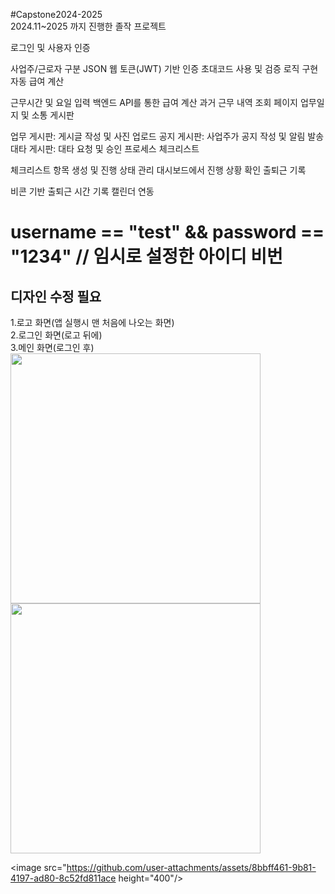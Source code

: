 #Capstone2024-2025
<br>
2024.11~2025 까지 진행한 졸작 프로젝트

로그인 및 사용자 인증

사업주/근로자 구분
JSON 웹 토큰(JWT) 기반 인증
초대코드 사용 및 검증 로직 구현
자동 급여 계산

근무시간 및 요일 입력
백엔드 API를 통한 급여 계산
과거 근무 내역 조회 페이지
업무일지 및 소통 게시판

업무 게시판: 게시글 작성 및 사진 업로드
공지 게시판: 사업주가 공지 작성 및 알림 발송
대타 게시판: 대타 요청 및 승인 프로세스
체크리스트

체크리스트 항목 생성 및 진행 상태 관리
대시보드에서 진행 상황 확인
출퇴근 기록

비콘 기반 출퇴근 시간 기록
캘린더 연동

<h1>username == "test" && password == "1234" // 임시로 설정한 아이디 비번</h1>
<h2>디자인 수정 필요</h2>
1.로고 화면(앱 실행시 맨 처음에 나오는 화면)<br>
2.로그인 화면(로고 뒤에)<br>
3.메인 화면(로그인 후)<br>
<image src="https://github.com/user-attachments/assets/456be02b-ac26-4b59-a452-c8d7aff00a79"  height="400"/>

<image src="https://github.com/user-attachments/assets/522d355c-1ec6-4f46-9789-7311ea1acca9"  height="400"/>

<image src="https://github.com/user-attachments/assets/8bbff461-9b81-4197-ad80-8c52fd811ace height="400"/>
